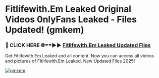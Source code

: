 # Fitlifewith.Em Leaked Original Videos 0nlyFans Leaked - Files Updated! (gmkem)

<h3>🔴 CLICK HERE 🌐==►► <a href="https://tinyurl.com/x26r9saj" rel="nofollow">Fitlifewith.Em Leaked Updated Files</a></h3>

Get Fitlifewith.Em Leaked and all content. Now you can access all videos and pictures of Fitlifewith.Em Leaked. New Updated Files 2025!

[![gmkem](https://i.imgur.com/LkgZPqh.gif)](https://tinyurl.com/x26r9saj)
